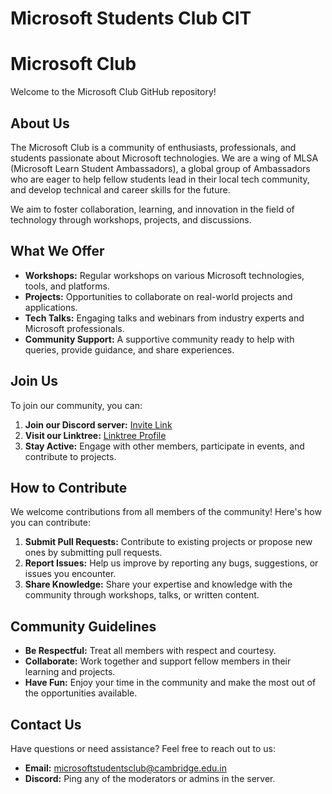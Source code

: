 # Microsoft Students Club CIT
# Microsoft Club

Welcome to the Microsoft Club GitHub repository!

## About Us

The Microsoft Club is a community of enthusiasts, professionals, and students passionate about Microsoft technologies. We are a wing of MLSA (Microsoft Learn Student Ambassadors), a global group of Ambassadors who are eager to help fellow students lead in their local tech community, and develop technical and career skills for the future.

We aim to foster collaboration, learning, and innovation in the field of technology through workshops, projects, and discussions.

## What We Offer

- **Workshops:** Regular workshops on various Microsoft technologies, tools, and platforms.
- **Projects:** Opportunities to collaborate on real-world projects and applications.
- **Tech Talks:** Engaging talks and webinars from industry experts and Microsoft professionals.
- **Community Support:** A supportive community ready to help with queries, provide guidance, and share experiences.

## Join Us

To join our community, you can:

1. **Join our Discord server:** [Invite Link](https://discord.gg/Pxpxz3ME)
2. **Visit our Linktree:** [Linktree Profile](https://linktr.ee/msclub_cit)
3. **Stay Active:** Engage with other members, participate in events, and contribute to projects.

## How to Contribute

We welcome contributions from all members of the community! Here's how you can contribute:

1. **Submit Pull Requests:** Contribute to existing projects or propose new ones by submitting pull requests.
2. **Report Issues:** Help us improve by reporting any bugs, suggestions, or issues you encounter.
3. **Share Knowledge:** Share your expertise and knowledge with the community through workshops, talks, or written content.

## Community Guidelines

- **Be Respectful:** Treat all members with respect and courtesy.
- **Collaborate:** Work together and support fellow members in their learning and projects.
- **Have Fun:** Enjoy your time in the community and make the most out of the opportunities available.

## Contact Us

Have questions or need assistance? Feel free to reach out to us:

- **Email:** microsoftstudentsclub@cambridge.edu.in
- **Discord:** Ping any of the moderators or admins in the server.
